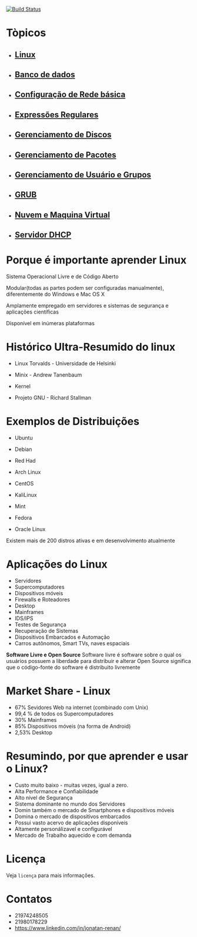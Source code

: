 [![Build Status](https://travis-ci.org/joemccann/dillinger.svg?branch=master)](https://travis-ci.org/joemccann/dillinger)

# Tòpicos

* ## <a href="src/notebooks/README-LINUX.md" target="_self">Linux</a>
* ## <a href="src/notebooks/README-BD.md" target="_self">Banco de dados</a>
* ## <a href="src/notebooks/README-REDES.md" target="_self">Configuração de Rede básica</a>
* ## <a href="src/notebooks/README-EXPR.md" target="_self">Expressões Regulares</a>
* ## <a href="src/notebooks/README-DISCOS.md" target="_self">Gerenciamento de Discos</a>
* ## <a href="src/notebooks/README-PACOTES.md" target="_self">Gerenciamento de Pacotes</a>
* ## <a href="src/notebooks/README-USER-GRP.md" target="_self">Gerenciamento de Usuário e Grupos</a>
* ## <a href="src/notebooks/README-GRUB.md" target="_self">GRUB</a>
* ## <a href="src/notebooks/README-NUVEM.md" target="_self">Nuvem e Maquina Virtual</a>
* ## <a href="src/notebooks/README-DHCP.md" target="_self">Servidor DHCP</a>

# Porque é importante aprender Linux
Sistema Operacional Livre e de Código Aberto


Modular(todas as partes podem ser configuradas manualmente), diferentemente do Windows e Mac OS X


Amplamente empregado em servidores e sistemas de segurança e aplicações científicas


Disponível em inúmeras plataformas


# Histórico Ultra-Resumido do linux

* Linux Torvalds - Universidade de Helsinki
  
* Minix - Andrew Tanenbaum
  
* Kernel
  
* Projeto GNU - Richard Stallman
  

# Exemplos de Distribuições

* Ubuntu
  
* Debian
  
* Red Had
  
* Arch Linux 
  
* CentOS
  
* KaliLinux
  
* Mint
  
* Fedora
  
* Oracle Linux
  

Existem mais de 200 distros ativas e em desenvolvimento atualmente


# Aplicações do Linux

* Servidores
* Supercomputadores
* Dispositivos móveis
* Firewalls e Roteadores
* Desktop
* Mainframes
* IDS/IPS
* Testes de Segurança
* Recuperação de Sistemas
* Dispositivos Embarcados e Automação
* Carros autônomos, Smart TVs, naves espaciais

**Software Livre e Open Source**
Software livre é software sobre o qual os usuários possuem a liberdade para distribuir e alterar
Open Source significa que o código-fonte do software é distribuito livremente

# Market Share - Linux
* 67% Sevidores Web na internet (combinado com Unix)
* 99,4 % de todos os Supercomputadores
* 30% Mainframes
* 85% Dispositivos móveis (na forma de Android)
* 2,53% Desktop

# Resumindo, por que aprender e usar o Linux?
* Custo muito baixo - muitas vezes, igual a zero.
* Alta Performance e Confiabilidade
* Alto nível de Segurança
* Sistema dominante no mundo dos Servidores
* Domin também o mercado de Smartphones e dispositivos móveis
* Domina o mercado de dispositivos embarcados
* Possui vasto acervo de aplicações disponíveis
* Altamente personálizavel e configurável
* Mercado de Trabalho aquecido e com demanda



# Licença
Veja ```licença``` para mais informações.

# Contatos
* 21974248505
* 21980178229
* https://www.linkedin.com/in/jonatan-renan/
